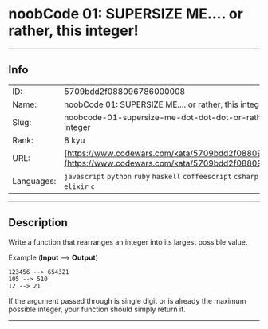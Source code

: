# noobCode 01: SUPERSIZE ME.... or rather, this integer! 

---
## Info

|            |                                      |
|:-----------|:-------------------------------------|
| ID:        | 5709bdd2f088096786000008                              |
| Name:      | noobCode 01: SUPERSIZE ME.... or rather, this integer!                             |
| Slug:      | noobcode-01-supersize-me-dot-dot-dot-or-rather-this-integer                            |
| Rank:      | 8 kyu                       |
| URL:       | [https://www.codewars.com/kata/5709bdd2f088096786000008](https://www.codewars.com/kata/5709bdd2f088096786000008)                 |
| Languages: |  `javascript`  `python`  `ruby`  `haskell`  `coffeescript`  `csharp`  `prolog`  `cfml`  `elixir`  `c`  |

---
## Description

Write a function that rearranges an integer into its largest possible value. 

Example (**Input** --> **Output**)
```
123456 --> 654321
105 --> 510
12 --> 21
```

If the argument passed through is single digit or is already the maximum possible integer, your function should simply return it.





---
